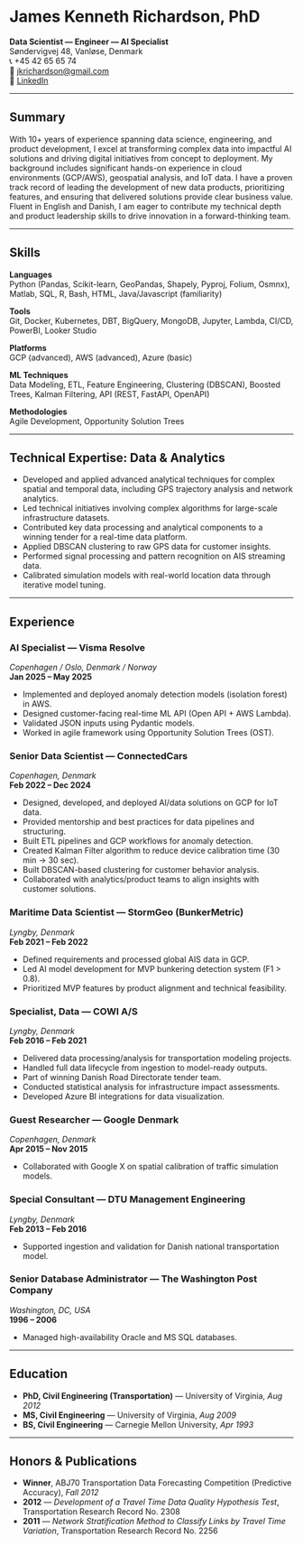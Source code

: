 # James Kenneth Richardson, PhD
**Data Scientist — Engineer — AI Specialist**  
Søndervigvej 48, Vanløse, Denmark  
📞 +45 42 65 65 74  
📧 jkrichardson@gmail.com  
🔗 [LinkedIn](https://www.linkedin.com/in/jameskrichardson)

---

## Summary

With 10+ years of experience spanning data science, engineering, and product development, I excel at transforming complex data into impactful AI solutions and driving digital initiatives from concept to deployment. My background includes significant hands-on experience in cloud environments (GCP/AWS), geospatial analysis, and IoT data. I have a proven track record of leading the development of new data products, prioritizing features, and ensuring that delivered solutions provide clear business value. Fluent in English and Danish, I am eager to contribute my technical depth and product leadership skills to drive innovation in a forward-thinking team.

---

## Skills

**Languages**  
Python (Pandas, Scikit-learn, GeoPandas, Shapely, Pyproj, Folium, Osmnx), Matlab, SQL, R, Bash, HTML, Java/Javascript (familiarity)

**Tools**  
Git, Docker, Kubernetes, DBT, BigQuery, MongoDB, Jupyter, Lambda, CI/CD, PowerBI, Looker Studio

**Platforms**  
GCP (advanced), AWS (advanced), Azure (basic)

**ML Techniques**  
Data Modeling, ETL, Feature Engineering, Clustering (DBSCAN), Boosted Trees, Kalman Filtering, API (REST, FastAPI, OpenAPI)

**Methodologies**  
Agile Development, Opportunity Solution Trees

---

## Technical Expertise: Data & Analytics

- Developed and applied advanced analytical techniques for complex spatial and temporal data, including GPS trajectory analysis and network analytics.
- Led technical initiatives involving complex algorithms for large-scale infrastructure datasets.
- Contributed key data processing and analytical components to a winning tender for a real-time data platform.
- Applied DBSCAN clustering to raw GPS data for customer insights.
- Performed signal processing and pattern recognition on AIS streaming data.
- Calibrated simulation models with real-world location data through iterative model tuning.

---

## Experience

### AI Specialist — Visma Resolve  
*Copenhagen / Oslo, Denmark / Norway*  
**Jan 2025 – May 2025**
- Implemented and deployed anomaly detection models (isolation forest) in AWS.
- Designed customer-facing real-time ML API (Open API + AWS Lambda).
- Validated JSON inputs using Pydantic models.
- Worked in agile framework using Opportunity Solution Trees (OST).

### Senior Data Scientist — ConnectedCars  
*Copenhagen, Denmark*  
**Feb 2022 – Dec 2024**
- Designed, developed, and deployed AI/data solutions on GCP for IoT data.
- Provided mentorship and best practices for data pipelines and structuring.
- Built ETL pipelines and GCP workflows for anomaly detection.
- Created Kalman Filter algorithm to reduce device calibration time (30 min → 30 sec).
- Built DBSCAN-based clustering for customer behavior analysis.
- Collaborated with analytics/product teams to align insights with customer solutions.

### Maritime Data Scientist — StormGeo (BunkerMetric)  
*Lyngby, Denmark*  
**Feb 2021 – Feb 2022**
- Defined requirements and processed global AIS data in GCP.
- Led AI model development for MVP bunkering detection system (F1 > 0.8).
- Prioritized MVP features by product alignment and technical feasibility.

### Specialist, Data — COWI A/S  
*Lyngby, Denmark*  
**Feb 2016 – Feb 2021**
- Delivered data processing/analysis for transportation modeling projects.
- Handled full data lifecycle from ingestion to model-ready outputs.
- Part of winning Danish Road Directorate tender team.
- Conducted statistical analysis for infrastructure impact assessments.
- Developed Azure BI integrations for data visualization.

### Guest Researcher — Google Denmark  
*Copenhagen, Denmark*  
**Apr 2015 – Nov 2015**
- Collaborated with Google X on spatial calibration of traffic simulation models.

### Special Consultant — DTU Management Engineering  
*Lyngby, Denmark*  
**Feb 2013 – Feb 2016**
- Supported ingestion and validation for Danish national transportation model.

### Senior Database Administrator — The Washington Post Company  
*Washington, DC, USA*  
**1996 – 2006**
- Managed high-availability Oracle and MS SQL databases.

---

## Education

- **PhD, Civil Engineering (Transportation)** — University of Virginia, *Aug 2012*  
- **MS, Civil Engineering** — University of Virginia, *Aug 2009*  
- **BS, Civil Engineering** — Carnegie Mellon University, *Apr 1993*

---

## Honors & Publications

- **Winner**, ABJ70 Transportation Data Forecasting Competition (Predictive Accuracy), *Fall 2012*  
- **2012** — *Development of a Travel Time Data Quality Hypothesis Test*, Transportation Research Record No. 2308  
- **2011** — *Network Stratification Method to Classify Links by Travel Time Variation*, Transportation Research Record No. 2256
